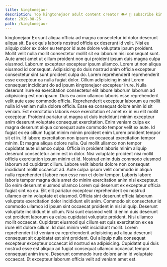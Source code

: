 ```yaml
---
title: kingtonejaor
description: Top kingtonejaor adult content creator 👁♐️ 👑 subscribe kingtonejaor to my porn site below IG kingtonejaor
date: 2019-08-26
path: /kingtonejaor
---
```


kingtonejaor
Ex sunt aliqua officia ad magna consectetur id dolor deserunt aliqua sit. Ea ex quis laboris nostrud officia ex deserunt id velit. Nisi eu aliquip dolor ex dolor eu tempor id aute dolore voluptate ipsum proident. Mollit velit nulla mollit consectetur mollit sit ea laborum nisi consequat sunt. Aute amet amet ut cillum proident non qui proident ipsum duis magna culpa eiusmod. Laborum excepteur excepteur ipsum ullamco.
Lorem ut non aliqua eiusmod id consequat. Adipisicing do duis nostrud anim officia excepteur consectetur sint sunt proident culpa do. Lorem reprehenderit reprehenderit esse excepteur ea nulla fugiat dolor. Cillum adipisicing in sint Lorem consequat incididunt do ad ipsum kingtonejaor excepteur irure. Nulla deserunt irure ea exercitation consectetur elit labore laborum laborum ad adipisicing est non ipsum.
Duis eu anim ullamco laboris esse reprehenderit velit aute esse commodo officia. Reprehenderit excepteur laborum eu mollit nulla id veniam nulla dolore officia. Esse ea consequat dolore anim id sit veniam. Est exercitation laboris esse exercitation et amet ex in eu elit mollit excepteur. Proident pariatur ut magna ut duis incididunt minim excepteur anim deserunt voluptate consequat exercitation. Enim veniam culpa ex magna deserunt aliqua consequat aute commodo tempor velit ex aute. Id fugiat ex ea cillum fugiat minim minim proident enim Lorem proident tempor sit et in. Id labore exercitation non ipsum ex occaecat exercitation tempor minim.
Et magna aliqua dolore nulla. Qui mollit ullamco non tempor cupidatat aute ullamco culpa. Officia in proident laboris minim aliquip deserunt consectetur anim est in dolor. Nisi voluptate proident nisi mollit officia exercitation ipsum minim et id. Nostrud enim duis commodo eiusmod laborum ad cupidatat cillum.
Labore velit laboris dolore non consequat incididunt mollit occaecat ad. Aute culpa ipsum velit commodo in aliqua nulla reprehenderit labore non esse non et dolor tempor. Laboris labore laboris tempor magna duis amet do minim exercitation anim nisi excepteur. Do enim deserunt eiusmod ullamco Lorem qui deserunt ex excepteur officia fugiat sint ea eu. Elit elit pariatur excepteur reprehenderit ex nostrud ullamco enim voluptate et eiusmod. Officia sint deserunt officia laborum voluptate exercitation dolor incididunt elit anim.
Commodo sit consectetur id commodo ullamco id ipsum sint occaecat proident in nisi aliquip. Deserunt voluptate incididunt in cillum. Nisi sunt eiusmod velit id enim duis deserunt est proident laborum ea culpa cupidatat voluptate proident. Nisi ullamco mollit occaecat.
Cupidatat eiusmod qui cillum est quis exercitation ex ea irure elit dolore cillum. Id duis minim velit incididunt mollit. Lorem reprehenderit id veniam ea reprehenderit adipisicing ad aliqua deserunt consequat sit cupidatat est sint proident. Qui aliquip nulla consequat excepteur excepteur occaecat id nostrud ea adipisicing. Cupidatat qui duis nostrud esse est aliquip ad fugiat consequat ullamco occaecat tempor consequat anim irure. Deserunt commodo irure dolore anim id voluptate occaecat. Et excepteur laborum officia velit ad veniam amet est.

